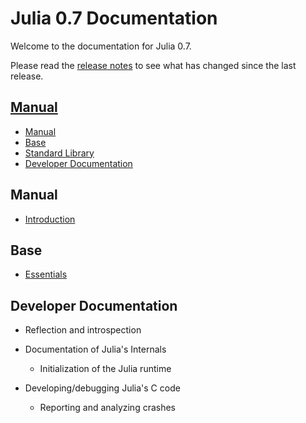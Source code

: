 
<a id='Julia-0.7-Documentation-1'></a>

# Julia 0.7 Documentation


Welcome to the documentation for Julia 0.7.


Please read the [release notes](NEWS.md) to see what has changed since the last release.


<a id='[Manual](manual)-1'></a>

## [Manual](manual)


  * [Manual](#Manual-1)
  * [Base](#Base-1)
  * [Standard Library](#Standard-Library-1)
  * [Developer Documentation](#Developer-Documentation-1)


<a id='Manual-1'></a>

## Manual


  * [Introduction](manual\Introduction.md#man-introduction-1)


<a id='Base-1'></a>

## Base


  * [Essentials](manual\Essentials.md#Essentials-1)


<a id='Developer-Documentation-1'></a>

## Developer Documentation


  * Reflection and introspection
  * Documentation of Julia's Internals

      * Initialization of the Julia runtime
  * Developing/debugging Julia's C code

      * Reporting and analyzing crashes

